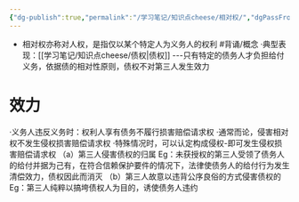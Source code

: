 ```yaml
---
{"dg-publish":true,"permalink":"/学习笔记/知识点cheese/相对权/","dgPassFrontmatter":true,"created":"2024-07-05T11:29:05.407+08:00","updated":"2024-09-11T12:31:56.566+08:00"}
---
```


- 相对权亦称对人权，是指仅以某个特定人为义务人的权利 #背诵/概念 
·典型表现：[[学习笔记/知识点cheese/债权\|债权]] ---只有特定的债务人才负担给付义务，依据债的相对性原则，债权不对第三人发生效力
# 效力
·义务人违反义务时：权利人享有债务不履行损害赔偿请求权
·通常而论，侵害相对权不发生侵权损害赔偿请求权
·特殊情况时，可以认定构成侵权-即可发生侵权损害赔偿请求权
（a）第三人侵害债权的归属
Eg：未获授权的第三人受领了债务人的给付并据为己有，在符合信赖保护要件的情况下，法律使债务人的给付行为发生清偿效力，债权因此而消灭
（b）第三人故意以违背公序良俗的方式侵害债权的
Eg：第三人纯粹以搞垮债权人为目的，诱使债务人违约